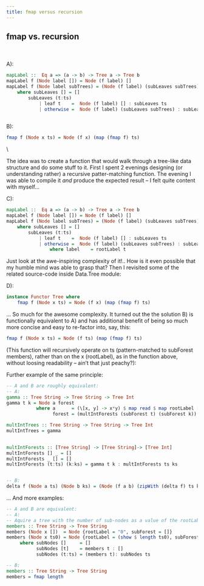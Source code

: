 ```yaml
---
title: fmap versus recursion
---
```



## fmap vs. recursion
\
\
A):
``` haskell
mapLabel ::  Eq a => (a -> b) -> Tree a -> Tree b
mapLabel f (Node label []) = Node (f label) []
mapLabel f (Node label subTrees) = (Node (f label) (subLeaves subTrees))
	where subLeaves [] = []
        subLeaves (t:ts)
            | leaf t    =  Node (f label) [] : subLeaves ts
			| otherwise =  Node (f label) (subLeaves subTrees) : subLeaves ts
                                      
```

B):
``` haskell
fmap f (Node x ts) = Node (f x) (map (fmap f) ts)
```
\

The idea was to create a function that would walk through a tree-like data
structure and do some stuff to it.
First I spent 2 evenings designing (or understanding rather) a recursive
patter-matching function. The evening I was able to compile it *and* produce
the expected result – I felt quite content with myself…

C):
``` haskell
mapLabel ::  Eq a => (a -> b) -> Tree a -> Tree b
mapLabel f (Node label []) = Node (f label) []
mapLabel f (Node label subTrees) = (Node (f label) (subLeaves subTrees))
    where subLeaves [] = []
        subLeaves (t:ts)
            | leaf t    =  Node (f label) [] : subLeaves ts
			| otherwise =  Node (f label) (subLeaves subTrees) : subLeaves ts
                where label    = rootLabel t
```
Just look at the awe-inspiring complexity of it!.. How is it even possible that
my humble mind was able to grasp that? Then I revisited some of the related
source-code inside Data.Tree module:

D):
``` haskell
instance Functor Tree where
    fmap f (Node x ts) = Node (f x) (map (fmap f) ts)
```
… So much for the awesome complexity. It turned out the the solution B) is functionally
equivalent to A) and has additional benefit of being so much more concise and
easy to re-factor into, say, this:

``` haskell
fmap f (Node x ts) = Node (f ts) (map (fmap f) ts)
```

(This function will recursively operate on ts (pattern-matched to subForest members), rather than on the x (rootLabel), as in the function above, without loosing readability – ain’t that just peachy?):

Further example of the same principle:

``` haskell
-- A and B are roughly equivalent:
-- A:
gamma :: Tree String -> Tree String -> Tree Int
gamma t k = Node a forest 
           where a      = (\[x, y] -> x*y) $ map read $ map rootLabel [t,k]
                 forest = (multIntForests (subForest t) (subForest k)) 

multIntTrees :: Tree String -> Tree String -> Tree Int
multIntTrees = gamma
 

multIntForests :: [Tree String] -> [Tree String]-> [Tree Int]
multIntForests [] _ = []
multIntForests _ [] = []
multIntForests (t:ts) (k:ks) = gamma t k : multIntForests ts ks 


-- B:
delta f (Node a ts) (Node b ks) = (Node (f a b) (zipWith (delta f) ts ks))
```

… And more examples:


``` haskell
-- A and B are equivalent:
-- A:
-- Aquire a tree with the number of sub-nodes as a value of the rootLabel:
members :: Tree String -> Tree String
members (Node x [])  = Node {rootLabel = "0", subForest = []}
members (Node x ts0) = Node {rootLabel = (show $ length ts0), subForest = subNodes ts0}
     where subNodes []     = []
           subNodes [t]    = members t : []
           subNodes (t:ts) = (members t): subNodes ts

-- B:
members :: Tree String -> Tree String
members = fmap length
```
